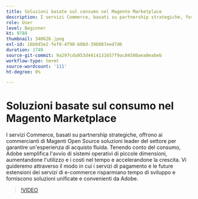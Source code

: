 ```yaml
---
title: Soluzioni basate sul consumo nel Magento Marketplace
description: I servizi Commerce, basati su partnership strategiche, forniscono ai commercianti di Magento Open Source soluzioni leader del settore per offrire un’esperienza di acquisto perfetta... (Le descrizioni devono essere comprese tra 60 e 160 caratteri)
role: User
level: Beginner
kt: 9788
thumbnail: 340626.jpeg
exl-id: 16b8d3e2-fef0-4f90-b08d-39b087eed7d6
duration: 1749
source-git-commit: 9a297cda953d4414131657f9ac84580aea0eabeb
workflow-type: tm+mt
source-wordcount: '111'
ht-degree: 0%

---
```


# Soluzioni basate sul consumo nel Magento Marketplace

I servizi Commerce, basati su partnership strategiche, offrono ai commercianti di Magenti Open Source soluzioni leader del settore per garantire un&#39;esperienza di acquisto fluida. Tenendo conto del consumo, Adobe semplifica l&#39;avvio di sistemi operativi di piccole dimensioni, aumentandone l&#39;utilizzo e i costi nel tempo e accelerandone la crescita. Vi guideremo attraverso il modo in cui i servizi di pagamento e le future estensioni dei servizi di e-commerce risparmiano tempo di sviluppo e forniscono soluzioni unificate e convenienti da Adobe.

>[!VIDEO](https://video.tv.adobe.com/v/340626/?quality=12&learn=on)
